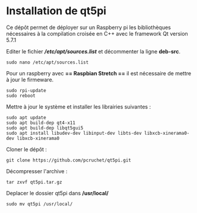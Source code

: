 # Installation de qt5pi

Ce dépôt permet de déployer sur un Raspberry pi les bibliothèques nécessaires à la compilation croisée en C++ avec le framework Qt version 5.7.1 

Editer le fichier ***/etc/apt/sources.list*** et décommenter la ligne **deb-src**.

	sudo nano /etc/apt/sources.list

Pour un raspberry avec **== Raspbian Stretch ==** il est nécessaire de mettre à jour le firmeware.

	sudo rpi-update
	sudo reboot

Mettre à jour le système et installer les librairies suivantes :

	sudo apt update
	sudo apt build-dep qt4-x11
	sudo apt build-dep libqt5gui5
	sudo apt install libudev-dev libinput-dev libts-dev libxcb-xinerama0-dev libxcb-xinerama0
	
Cloner le dépôt :

	git clone https://github.com/pcruchet/qt5pi.git

Décompresser l'archive :

	tar zxvf qt5pi.tar.gz
	
Deplacer le dossier qt5pi dans **/usr/local/**

	sudo mv qt5pi /usr/local/


